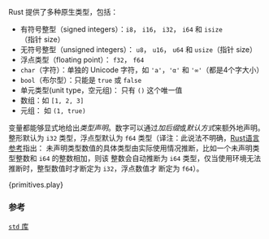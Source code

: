 Rust 提供了多种原生类型，包括：

* 有符号整型（signed integers）：`i8`， `i16`， `i32`， `i64` 和 `isize`（指针 size）
* 无符号整型（unsigned integers）： `u8`， `u16`， `u64` 和 `usize`（指针 size）
* 浮点类型（floating point）： `f32`， `f64`
* `char`（字符）：单独的 Unicode 字符，如 `'a'`，`'α'` 和 `'∞'`（都是4个字大小）
* `bool`（布尔型）：只能是 `true` 或 `false`
* 单元类型(unit type，空元组)： 只有 `()` 这个唯一值
* 数组：如 `[1, 2, 3]`
* 元组： 如 `(1, true)`

变量都能够显式地给出*类型声明*。数字可以通过*加后缀*或*默认方式*来额外地声明。整形默认为
`i32` 类型，浮点型默认为 `f64` 类型（译注：此说法不明确，[Rust语言参考][reference]指出：
未声明类型数值的具体类型由实际使用情况推断，比如一个未声明类型整数和 `i64` 的整数相加，则该
整数会自动推断为 `i64` 类型，仅当使用环境无法推断时，整型数值时才断定为 `i32`，浮点数值才
断定为 `f64`）。

{primitives.play}

### 参考

[`std` 库][std]

[std]: http://doc.rust-lang.org/std/
[reference]: http://doc.rust-lang.org/reference.html#number-literals
